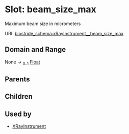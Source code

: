 
# Slot: beam_size_max

Maximum beam size in micrometers

URI: [biostride_schema:xRayInstrument__beam_size_max](https://w3id.org/biostride/schema/xRayInstrument__beam_size_max)


## Domain and Range

None &#8594;  <sub>0..1</sub> [Float](types/Float.md)

## Parents


## Children


## Used by

 * [XRayInstrument](XRayInstrument.md)
